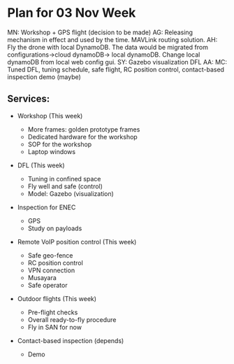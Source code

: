 # Plan for 03 Nov Week
MN: Workshop + GPS flight (decision to be made)
AG: Releasing mechanism in effect and used by the time. MAVLink routing solution.
AH: Fly the drone with local DynamoDB. The data would be migrated from configurations->cloud dynamoDB-> local dynamoDB. Change local dynamoDB from local web config gui. 
SY: Gazebo visualization DFL
AA: 
MC: Tuned DFL, tuning schedule, safe flight, RC position control, contact-based inspection demo (maybe)

## Services:
- Workshop (This week)
    - More frames: golden prototype frames
    - Dedicated hardware for the workshop
    - SOP for the workshop
    - Laptop windows

- DFL (This week)
    - Tuning in confined space
    - Fly well and safe (control)
    - Model: Gazebo (visualization)
- Inspection for ENEC
    - GPS
    - Study on payloads
- Remote VoIP position control (This week)
    - Safe geo-fence
    - RC position control
    - VPN connection
    - Musayara
    - Safe operator
- Outdoor flights (This week)
    - Pre-flight checks
    - Overall ready-to-fly procedure
    - Fly in SAN for now
- Contact-based inspection (depends)
    - Demo